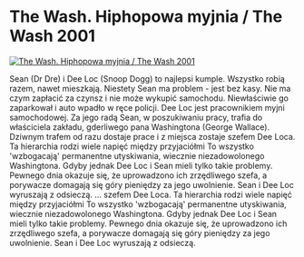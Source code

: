The Wash. Hiphopowa myjnia / The Wash 2001 
=============
[![The Wash. Hiphopowa myjnia / The Wash 2001 ](http://vidos.pl/images/player.gif)](http://vidos.pl/the-wash-hiphopowa-myjnia-the-wash-2001)

 Sean (Dr Dre) i Dee Loc (Snoop Dogg) to najlepsi kumple. Wszystko robią razem, nawet mieszkają. Niestety Sean ma problem - jest bez kasy. Nie ma czym zapłacić za czynsz i nie może wykupić samochodu. Niewłaściwie go zaparkował i auto wpadło w ręce policji. Dee Loc jest pracownikiem myjni samochodowej. Za jego radą Sean, w poszukiwaniu pracy, trafia do właściciela zakładu, gderliwego pana Washingtona (George Wallace). Dziwnym trafem od razu dostaje prace i z miejsca zostaje szefem Dee Loca. Ta hierarchia rodzi wiele napięć między przyjaciółmi To wszystko 'wzbogacają' permanentne utyskiwania, wiecznie niezadowolonego Washingtona. Gdyby jednak Dee Loc i Sean mieli tylko takie problemy. Pewnego dnia okazuje się, że uprowadzono ich zrzędliwego szefa, a porywacze domagają się góry pieniędzy za jego uwolnienie. Sean i Dee Loc wyruszają z odsieczą.  ... szefem Dee Loca. Ta hierarchia rodzi wiele napięć między przyjaciółmi To wszystko 'wzbogacają' permanentne utyskiwania, wiecznie niezadowolonego Washingtona. Gdyby jednak Dee Loc i Sean mieli tylko takie problemy. Pewnego dnia okazuje się, że uprowadzono ich zrzędliwego szefa, a porywacze domagają się góry pieniędzy za jego uwolnienie. Sean i Dee Loc wyruszają z odsieczą.
